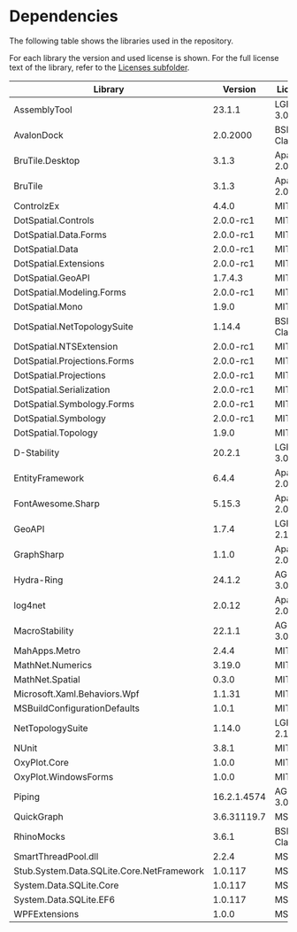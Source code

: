 # Dependencies
The following table shows the libraries used in the repository.

For each library the version and used license is shown. For the full license text of the library, refer to the [Licenses subfolder](licenses).

| Library                                   | Version     | License      | Source                                                                          |
|-------------------------------------------|-------------|--------------|---------------------------------------------------------------------------------|
| AssemblyTool                              | 23.1.1      | LGPL-3.0     | https://github.com/Deltares/wbi-assemblage-rekenkern                            |
| AvalonDock                                | 2.0.2000    | BSD-3-Clause | https://www.google.com/search?q=AvalonDock                                      |
| BruTile.Desktop                           | 3.1.3       | Apache-2.0   | https://github.com/BruTile/BruTile                                              |
| BruTile                                   | 3.1.3       | Apache-2.0   | https://github.com/BruTile/BruTile                                              |
| ControlzEx                                | 4.4.0       | MIT          | https://github.com/ControlzEx/ControlzEx                                        |
| DotSpatial.Controls                       | 2.0.0-rc1   | MIT          | https://github.com/DotSpatial/DotSpatial                                        |
| DotSpatial.Data.Forms                     | 2.0.0-rc1   | MIT          | https://github.com/DotSpatial/DotSpatial                                        |
| DotSpatial.Data                           | 2.0.0-rc1   | MIT          | https://github.com/DotSpatial/DotSpatial                                        |
| DotSpatial.Extensions                     | 2.0.0-rc1   | MIT          | https://github.com/DotSpatial/DotSpatial                                        |
| DotSpatial.GeoAPI                         | 1.7.4.3     | MIT          | https://github.com/DotSpatial/GeoAPI                                            |
| DotSpatial.Modeling.Forms                 | 2.0.0-rc1   | MIT          | https://github.com/DotSpatial/DotSpatial                                        |
| DotSpatial.Mono                           | 1.9.0       | MIT          | https://github.com/DotSpatial/DotSpatial                                        |
| DotSpatial.NetTopologySuite               | 1.14.4      | BSD-3-Clause | https://github.com/DotSpatial/NetTopologySuiteV1                                |
| DotSpatial.NTSExtension                   | 2.0.0-rc1   | MIT          | https://github.com/DotSpatial/DotSpatial                                        |
| DotSpatial.Projections.Forms              | 2.0.0-rc1   | MIT          | https://github.com/DotSpatial/DotSpatial                                        |
| DotSpatial.Projections                    | 2.0.0-rc1   | MIT          | https://github.com/DotSpatial/DotSpatial                                        |
| DotSpatial.Serialization                  | 2.0.0-rc1   | MIT          | https://github.com/DotSpatial/DotSpatial                                        |
| DotSpatial.Symbology.Forms                | 2.0.0-rc1   | MIT          | https://github.com/DotSpatial/DotSpatial                                        |
| DotSpatial.Symbology                      | 2.0.0-rc1   | MIT          | https://github.com/DotSpatial/DotSpatial                                        |
| DotSpatial.Topology                       | 1.9.0       | MIT          | https://github.com/DotSpatial/DotSpatial                                        |
| D-Stability                               | 20.2.1      | LGPL-3.0     | https://github.com/Deltares/D-GEO-Suite-Stability                               |
| EntityFramework                           | 6.4.4       | Apache-2.0   | https://github.com/dotnet/ef6                                                   |
| FontAwesome.Sharp                         | 5.15.3      | Apache-2.0   | https://github.com/awesome-inc/FontAwesome.Sharp                                |
| GeoAPI                                    | 1.7.4       | LGPL-2.1     | https://github.com/NetTopologySuite/GeoAPI                                      |
| GraphSharp                                | 1.1.0       | Apache-2.0   | https://www.nuget.org/packages/GraphSharp/                                      |
| Hydra-Ring                                | 24.1.2      | AGPL-3.0     | https://github.com/Deltares/Hydra-Ring                                          |
| log4net                                   | 2.0.12      | Apache-2.0   | https://github.com/apache/logging-log4net                                       |
| MacroStability                            | 22.1.1      | AGPL-3.0     | https://github.com/Deltares/D-GEO-Suite-Stability-Kernel-Wrapper                |
| MahApps.Metro                             | 2.4.4       | MIT          | https://github.com/MahApps/MahApps.Metro                                        |
| MathNet.Numerics                          | 3.19.0      | MIT          | https://github.com/mathnet/mathnet-numerics                                     |
| MathNet.Spatial                           | 0.3.0       | MIT          | https://github.com/mathnet/mathnet-spatial                                      |
| Microsoft.Xaml.Behaviors.Wpf              | 1.1.31      | MIT          | https://github.com/Microsoft/XamlBehaviorsWpf                                   |
| MSBuildConfigurationDefaults              | 1.0.1       | MIT          | https://github.com/pedrolamas/MSBuildConfigurationDefaults                      |
| NetTopologySuite                          | 1.14.0      | LGPL-2.1     | https://github.com/NetTopologySuite/NetTopologySuite                            |
| NUnit                                     | 3.8.1       | MIT          | https://github.com/nunit/nunit                                                  |
| OxyPlot.Core                              | 1.0.0       | MIT          | https://github.com/oxyplot/oxyplot                                              |
| OxyPlot.WindowsForms                      | 1.0.0       | MIT          | https://github.com/oxyplot/oxyplot                                              |
| Piping                                    | 16.2.1.4574 | AGPL-3.0     | https://repos.deltares.nl/repos/FailureMechanisms/FailureMechanisms/DikesPiping |
| QuickGraph                                | 3.6.31119.7 | MS-PL        | https://www.nuget.org/packages/QuickGraph                                       |
| RhinoMocks                                | 3.6.1       | BSD-3-Clause | https://github.com/hibernating-rhinos/rhino-mocks                               |
| SmartThreadPool.dll                       | 2.2.4       | MS-PL        | https://github.com/amibar/SmartThreadPool                                       |
| Stub.System.Data.SQLite.Core.NetFramework | 1.0.117     | MS-PL        | https://system.data.sqlite.org/index.html/doc/trunk/www/downloads.wiki          |
| System.Data.SQLite.Core                   | 1.0.117     | MS-PL        | https://system.data.sqlite.org/index.html/doc/trunk/www/downloads.wiki          |
| System.Data.SQLite.EF6                    | 1.0.117     | MS-PL        | https://system.data.sqlite.org/index.html/doc/trunk/www/downloads.wiki          |
| WPFExtensions                             | 1.0.0       | MS-PL        | https://www.nuget.org/packages/WPFExtensions                                    |